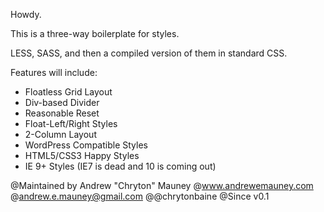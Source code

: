 Howdy.

This is a three-way boilerplate for styles. 

LESS, SASS, and then a compiled version of them in standard CSS.

Features will include:
- Floatless Grid Layout
- Div-based Divider
- Reasonable Reset
- Float-Left/Right Styles
- 2-Column Layout
- WordPress Compatible Styles
- HTML5/CSS3 Happy Styles
- IE 9+ Styles (IE7 is dead and 10 is coming out)


@Maintained by Andrew "Chryton" Mauney
@www.andrewemauney.com
@andrew.e.mauney@gmail.com
@@chrytonbaine
@Since v0.1
